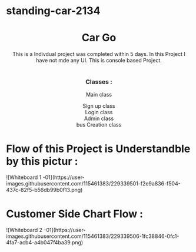 # standing-car-2134

<div align="center">
  
<h1 align="center">Car Go </h1>

 This is a Indivdual project was completed within 5 days. In this Project I have not mde any UI. This is console based Project.
    <br />
    <br />

  </p>
  <h3>Classes :</h3> Main class <br />

Sign up class<br  />
Login class<br />
Admin class <br />
bus Creation class <br />
</div>
 
 
 <h1>Flow of this Project is Understandble by this pictur :</h1>
![Whiteboard 1 -01](https://user-images.githubusercontent.com/115461383/229339501-f2e9a836-f504-437c-82f5-b56db99b0f13.png)

<h1>Customer Side Chart Flow :</h1>
![Whiteboard 2 -01](https://user-images.githubusercontent.com/115461383/229339506-1fc38846-0fc1-4fa7-acb4-a4b047f4ba39.png)
